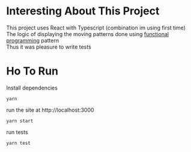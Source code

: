
# Interesting About This Project
This project uses React with Typescript (combination im using first time)  
The logic of displaying the moving patterns done using [functional programming](https://en.wikipedia.org/wiki/Functional_programming) pattern  
Thus it was pleasure to write tests 


# Ho To Run
Install dependencies
```shell
yarn 
```
run the site at http://localhost:3000
```shell
yarn start
```
run tests
```shell
yarn test
```